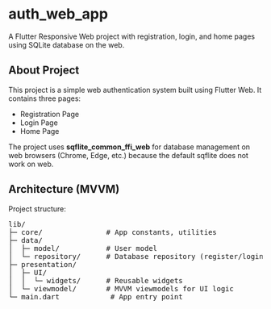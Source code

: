 <h1>auth_web_app</h1>

<p>A Flutter Responsive Web project with registration, login, and home pages using SQLite database on the web.</p>

<h2>About Project</h2>
<p>
This project is a simple web authentication system built using Flutter Web. It contains three pages:
</p>
<ul>
<li>Registration Page</li>
<li>Login Page</li>
<li>Home Page</li>
</ul>
<p>
The project uses <strong>sqflite_common_ffi_web</strong> for database management on web browsers (Chrome, Edge, etc.) because the default sqflite does not work on web.
</p>

<h2>Architecture (MVVM)</h2>
<p>Project structure:</p>
<pre>
lib/
├─ core/               # App constants, utilities
├─ data/
│  ├─ model/           # User model
│  └─ repository/      # Database repository (register/login)
├─ presentation/
│  ├─ UI/
│  │  └─ widgets/      # Reusable widgets
│  └─ viewmodel/       # MVVM viewmodels for UI logic
└─ main.dart            # App entry point
</pre>

